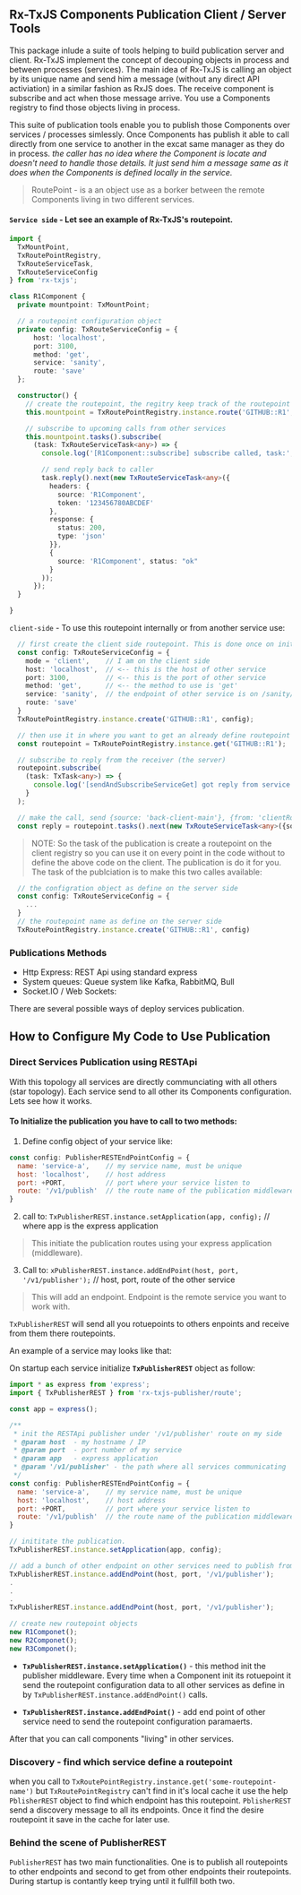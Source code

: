 ## Rx-TxJS Components Publication Client / Server Tools

This package inlude a suite of tools helping to build publication server and client. Rx-TxJS implement the concept of decouping objects in process and between processes (services). The main idea of Rx-TxJS is calling an object by its unique name and send him a message (without any direct API activiation) in a similar fashion as RxJS does. The receive component is subscribe and act when those message arrive. You use a Components registry to find those objects living in process. 

This suite of publication tools enable you to publish those Components over services / processes simlessly. Once Components has publish it able to call directly from one service to another in the excat same manager as they do in process. 
*the caller has no idea where the Component is locate and doesn't need to handle those details. It just send him a message same as it does when the Components is defined locally in the service.*

>RoutePoint - is a an object use as a borker between the remote Components living in two different services.

#### `Service side` - Let see an example of Rx-TxJS's routepoint. 
````Typescript
import { 
  TxMountPoint,
  TxRoutePointRegistry,
  TxRouteServiceTask,
  TxRouteServiceConfig
} from 'rx-txjs';

class R1Component {
  private mountpoint: TxMountPoint;

  // a routepoint configuration object
  private config: TxRouteServiceConfig = {
      host: 'localhost',
      port: 3100,
      method: 'get',
      service: 'sanity',
      route: 'save'
  };

  constructor() {  
    // create the routepoint, the regitry keep track of the routepoint instance by it's name
    this.mountpoint = TxRoutePointRegistry.instance.route('GITHUB::R1', this.config);

    // subscribe to upcoming calls from other services
    this.mountpoint.tasks().subscribe(
      (task: TxRouteServiceTask<any>) => {
        console.log('[R1Component::subscribe] subscribe called, task:', JSON.stringify(task.get(), undefined, 2));

        // send reply back to caller
        task.reply().next(new TxRouteServiceTask<any>({
          headers: {
            source: 'R1Component',
            token: '123456780ABCDEF'
          },
          response: {
            status: 200,
            type: 'json'
          }},
          {
            source: 'R1Component', status: "ok"
          }
        ));      
      });
  }

}
````
`client-side` - To use this routepoint internally or from another service use:
````Typescript
  // first create the client side routepoint. This is done once on initialization
  const config: TxRouteServiceConfig = {
    mode = 'client',    // I am on the client side
    host: 'localhost',  // <-- this is the host of other service
    port: 3100,         // <-- this is the port of other service
    method: 'get',      // <-- the method to use is 'get'
    service: 'sanity',  // the endpoint of other service is on /sanity/save
    route: 'save'
  }
  TxRoutePointRegistry.instance.create('GITHUB::R1', config);

  // then use it in where you want to get an already define routepoint on the client side
  const routepoint = TxRoutePointRegistry.instance.get('GITHUB::R1');

  // subscribe to reply from the receiver (the server)
  routepoint.subscribe(
    (task: TxTask<any>) => {
      console.log('[sendAndSubscribeServiceGet] got reply from service: ', JSON.stringify(task, undefined, 2));
    }
  );

  // make the call, send {source: 'back-client-main'}, {from: 'clientRoutePoint'} to the server
  const reply = routepoint.tasks().next(new TxRouteServiceTask<any>({source: 'back-client-main'}, {from: 'clientRoutePoint'}));
````

>NOTE: So the task of the publication is create a routepoint on the client registry so you can use it on every point in the code without to define the above code on the client. The publication is do it for you. 
The task of the publciation is to make this two calles available:
````Typescript
  // the configration object as define on the server side
  const config: TxRouteServiceConfig = {
    ...
  }
  // the routepoint name as define on the server side
  TxRoutePointRegistry.instance.create('GITHUB::R1', config)
````

### Publications Methods
* Http Express: REST Api using standard express
* System queues: Queue system like Kafka, RabbitMQ, Bull
* Socket.IO / Web Sockets: 

There are several possible ways of deploy services publication.

## How to Configure My Code to Use Publication 

### Direct Services Publication using RESTApi
With this topology all services are directly communciating with all others (star topology). Each service send to all other its Components configuration. Lets see how it works.

#### To Initialize the publication you have to call to two methods:

1. Define config object of your service like: 
````Javascript
const config: PublisherRESTEndPointConfig = {
  name: 'service-a',    // my service name, must be unique 
  host: 'localhost',    // host address
  port: +PORT,          // port where your service listen to
  route: '/v1/publish'  // the route name of the publication middleware
}
````
2. call to: ````TxPublisherREST.instance.setApplication(app, config);````  // where app is the express application   
> This initiate the publication routes using your express application (middleware).

3. Call to: ````xPublisherREST.instance.addEndPoint(host, port, '/v1/publisher');````  // host, port, route of the other service
> This will add an endpoint. Endpoint is the remote service you want to work with.

`TxPublisherREST` will send all you rotuepoints to others enpoints and receive from them there routepoints.

An example of a service may looks like that:

On startup each service initialize **`TxPublisherREST`** object as follow:
````Javascript
import * as express from 'express';
import { TxPublisherREST } from 'rx-txjs-publisher/route';

const app = express();

/**
 * init the RESTApi publisher under '/v1/publisher' route on my side
 * @param host  - my hostname / IP
 * @param port  - port number of my service
 * @param app   - express application 
 * @param '/v1/publisher' - the path where all services communicating 
 */
const config: PublisherRESTEndPointConfig = {
  name: 'service-a',    // my service name, must be unique 
  host: 'localhost',    // host address
  port: +PORT,          // port where your service listen to
  route: '/v1/publish'  // the route name of the publication middleware
}

// inititate the publication.
TxPublisherREST.instance.setApplication(app, config);

// add a bunch of other endpoint on other services need to publish from / to
TxPublisherREST.instance.addEndPoint(host, port, '/v1/publisher');
.
.
.
TxPublisherREST.instance.addEndPoint(host, port, '/v1/publisher');

// create new routepoint objects
new R1Componet();
new R2Componet();
new R3Componet();
````
* **`TxPublisherREST.instance.setApplication()`** - this method init the publisher middleware. Every time when a Component init its rotuepoint it send the routepoint configuration data to all other services as define in by `TxPublisherREST.instance.addEndPoint()` calls. 
  
* **`TxPublisherREST.instance.addEndPoint()`** - add end point of other service need to send the routepoint configuration paramaerts. 

After that you can call components "living" in other services.

### Discovery - find which service define a routepoint
when you call to `TxRoutePointRegistry.instance.get('some-routepoint-name')` but `TxRoutePointRegistry` can't find in it's local cache it use the help `PblisherREST` object to find which endpoint has this routepoint. `PblisherREST` send a discovery message to all its endpoints. Once it find the desire routepoint it save in the cache for later use.

### Behind the scene of PublisherREST
`PublisherREST` has two main functionalities. One is to publish all routepoints to other endpoints and second to get from other endpoints their routepoints.
During startup is contantly keep trying until it fullfill both two.




